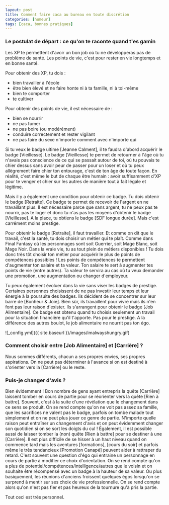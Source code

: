 ```yaml
---
layout: post
title: Comment faire caca au bureau en toute discrétion
categories: [humeur]
tags: [caca, bonnes pratiques]
---
```


### Le postulat de départ : ce qu'on te raconte quand t'es gamin

Les XP te permettent d'avoir un bon job où tu ne développeras pas de problème de santé. Les points de vie, c'est pour rester en vie longtemps et en bonne santé.

Pour obtenir des XP, tu dois :

- bien travailler à l'école
- être bien élevé et ne faire honte ni à ta famille, ni à toi-même
- bien te comporter
- te cultiver

Pour obtenir des points de vie, il est nécessaire de :

- bien se nourrir
- ne pas fumer
- ne pas boire (ou modérément)
- conduire correctement et rester vigilant
- ne pas faire du sexe n'importe comment avec n'importe qui

Si tu veux le badge ultime [Jeanne Calment], il te faudra d'abord acquérir le badge [Vieillesse]. Le badge [Vieillesse] te permet de retourner à l'âge où tu n'avais pas conscience de ce qui se passait autour de toi, où tu pouvais te chier dessus sans avoir peur de passer pour un loser et où tu peux allègrement faire chier ton entourage, c'est de ton âge de toute façon. En réalité, c'est même le but de chaque être humain : avoir suffisamment d'XP pour te venger et chier sur les autres de manière tout à fait légale et légitime.

Mais il y a également une condition pour obtenir ce badge. Tu dois obtenir le badge [Retraite]. Ce badge te permet de recevoir de l'argent en ne travaillant plus. Il est nécessaire parce que sans argent, tu ne peux pas te nourrir, pas te loger et donc tu n'as pas les moyens d'obtenir le badge [Vieillesse]. A la place, tu obtiens le badge [SDF longue durée]. Mais c'est carrément moins prestige.

Pour obtenir le badge [Retraite], il faut travailler. Et comme on dit que le travail, c'est la santé, tu dois choisir un métier qui te plaît. Comme dans Final Fantasy où les personnages sont soit Guerrier, soit Mage Blanc, soit Mage Noir. Dans la vraie vie, tu as tout plein de métiers disponibles ! Tu dois donc très tôt choisir ton métier pour acquérir le plus de points de compétences possibles !
Les points de compétences te permettent d'augmenter ton salaire et ta valeur. Ton salaire te sert à augmenter tes points de vie (entre autres). Ta valeur te servira au cas où tu veux demander une promotion, une augmentation ou changer d'employeur.

Tu peux également évoluer dans la vie sans viser les badges de prestige. Certaines personnes choisissent de ne pas investir leur temps et leur énergie à la poursuite des badges. Ils décident de se concentrer sur leur barre de [Bonheur & Joie]. Bien sûr, ils travaillent pour vivre mais ils n'en font pas leur raison d'exister. Ils s'arrangent pour obtenir le badge [Job Alimentaire]. Ce badge est obtenu quand tu choisis seulement un travail pour la situation financière qu'il t'apporte. Pas pour le prestige. A la différence des autres boulot, le job alimentaire ne nourrit pas ton égo.

![_config.yml]({{ site.baseurl }}/images/imalwayshungry.gif)

### Comment choisir entre [Job Alimentaire] et [Carrière] ?

Nous sommes différents, chacun a ses propres envies, ses propres aspirations. On ne peut pas déterminer à l'avance si on est destiné à s'orienter vers la [Carrière] ou le reste.

### Puis-je changer d'avis ?

Bien évidemment ! Bon nombre de gens ayant entrepris la quête [Carrière] laissent tomber en cours de partie pour se réorienter vers la quête [Rien à battre]. Souvent, c'est à la suite d'une révélation que le changement dans ce sens se produit. On se rend compte qu'on ne voit pas assez sa famille, que les sacrifices ne valent pas le badge, parfois on tombe malade tout simplement et on ne peut plus jouer ce genre de partie. N'importe quelle raison peut entraîner un changement d'avis et on peut évidemment changer son quotidien si on se sort les doigts du cul !
Également, il est possible aussi de laisser tomber la (non) quête [Rien à battre] pour se destiner à une [Carrière]. Il est plus difficile de se hisser à un haut niveau quand on commence tard mais les aventures [formations], [cours du soir] et parfois même le très tendancieux [Promotion Canapé] peuvent aider à rattraper du retard. C'est souvent une question d'égo qui entraine un personnage en cours de partie à modifier ce choix d'orientation. On se rend compte qu'on a plus de potentiel/compétences/intelligence/autres que le voisin et on souhaite être récompensé avec un badge à la hauteur de sa valeur. Ou plus basiquement, les réunions d'anciens froissent quelques égos lorsqu'on se surprend à mentir sur ses choix de vie professionnelle. On se rend compte alors qu'on n'est pas fier et pas heureux de la tournure qu'à pris la partie.

Tout ceci est très personnel.
